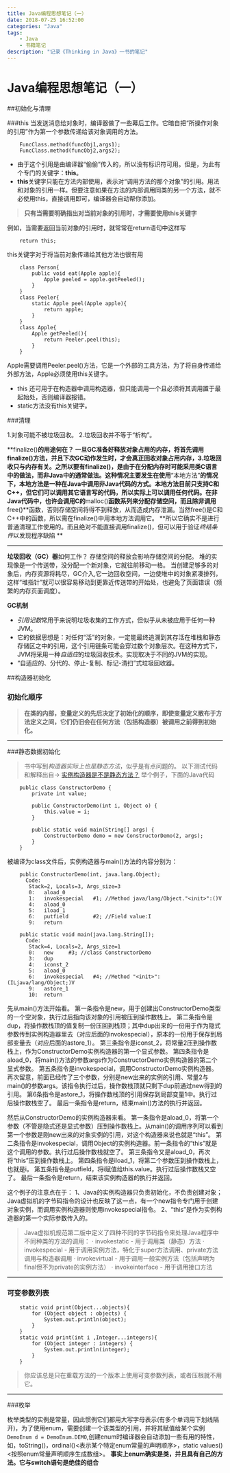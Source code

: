 ```yaml
---
title: Java编程思想笔记（一）
date: 2018-07-25 16:52:00
categories: "Java"
tags:
	- Java
	- 书籍笔记
description: "记录《Thinking in Java》一书的笔记"
---
```

# Java编程思想笔记（一）

##初始化与清理

###this
当发送消息给对象时，编译器做了一些幕后工作。它暗自把“所操作对象的引用”作为第一个参数传递给该对象调用的方法。
```
    FuncClass.method(funcObj1,args1);
    FuncClass.method(funcObj2,args2);
```
- 由于这个引用是由编译器“偷偷”传入的，所以没有标识符可用。但是，为此有个专门的关键字：**this**。
- **this**关键字只能在方法内部使用，表示对“调用方法的那个对象”的引用。用法和对象的引用一样。但要注意如果在方法的内部调用同类的另一个方法，就不必使用this，直接调用即可，编译器会自动帮你添加。

>  **只有当需要明确指出对当前对象的引用时，才需要使用this关键字**

例如，当需要返回当前对象的引用时，就常常在return语句中这样写 
```
    return this;
```
this关键字对于将当前对象传递给其他方法也很有用
```
    class Person{
	    public void eat(Apple apple){
		    Apple peeled = apple.getPeeled();
	    }
    }
    class Peeler{
	    static Apple peel(Apple apple){
		    return apple;
	    }
    }
    class Apple{
	    Apple getPeeled(){
		    return Peeler.peel(this);  
	    }
    }
```
Apple需要调用Peeler.peel()方法，它是一个外部的工具方法，为了将自身传递给外部方法，Apple必须使用this关键字。
- this 还可用于在构造器中调用构造器，但只能调用一个且必须将其调用置于最起始处，否则编译器报错。
- static方法没有this关键字。

###清理

1.对象可能不被垃圾回收。
2.垃圾回收并不等于“析构”。

**finalize()**的用途何在？
一旦GC准备好释放对象占用的内存，将首先调用finalize()方法，并且下次GC动作发生时，才会真正回收对象占用内存，**3.垃圾回收只与内存有关**。之所以要有finalize()，是由于在分配内存时可能采用类C语言中的做法，而非Java中的通常做法。这种情况主要发生在使用**“本地方法”**的情况下，本地方法是一种在Java中调用非Java代码的方式。本地方法目前只支持C和C++，但它们可以调用其它语言写的代码，所以实际上可以调用任何代码。在非Java代码中，也许会调用C的**malloc()**函数系列来分配存储空间，而且除非调用**free()**函数，否则存储空间将得不到释放，从而造成内存泄漏。当然free()是C和C++中的函数，所以需在finalize()中用本地方法调用它。
**所以它确实不是进行普通清理工作使用的。而且绝对不能直接调用finalize()，但可以用于验证*终结条件*以发现程序缺陷 **

----------

**垃圾回收（GC）器**如何工作？
存储空间的释放会影响存储空间的分配。
堆的实现像是一个传送带，没分配一个新对象，它就往前移动一格。
当创建足够多的对象后，内存资源将耗尽，GC介入,它一边回收空间，一边使堆中的对象紧凑排列，这样“堆指针”就可以很容易移动到更靠近传送带的开始处，也避免了页面错误（频繁的内存页面调度）。

**GC机制**
- *引用记数*常用于来说明垃圾收集的工作方式，但似乎从未被应用于任何一种JVM。
- 它的依据思想是：对任何“活”的对象，一定能最终追溯到其存活在堆栈和静态存储区之中的引用，这个引用链条可能会穿过数个对象层次。在这种方式下，JVM将采用一种*自适应*的垃圾回收技术。实现取决于不同的JVM的实现。
- “自适应的、分代的、停止-复制、标记-清扫”式垃圾回收器。

##构造器初始化

### 初始化顺序

> **在类的内部，变量定义的先后决定了初始化的顺序，即使变量定义散布于方法定义之间，它们仍旧会在任何方法（包括构造器）被调用之前得到初始化。**


----------


###静态数据初始化

> 书中写到*构造器实际上也是静态方法*，似乎是有点问题的。
以下测试代码和解释出自-> [实例构造器是不是静态方法？](http://rednaxelafx.iteye.com/blog/652719)
 举个例子，下面的Java代码
```
    public class ConstructorDemo {  
        private int value;  
          
        public ConstructorDemo(int i, Object o) {  
            this.value = i;  
        }  
          
        public static void main(String[] args) {  
            ConstructorDemo demo = new ConstructorDemo(2, args);  
        }  
    }  

```
被编译为class文件后，实例构造器与main()方法的内容分别为： 
```
    public ConstructorDemo(int, java.lang.Object);  
      Code:  
       Stack=2, Locals=3, Args_size=3  
       0:   aload_0  
       1:   invokespecial   #1; //Method java/lang/Object."<init>":()V  
       4:   aload_0  
       5:   iload_1  
       6:   putfield        #2; //Field value:I  
       9:   return  
      
    public static void main(java.lang.String[]);  
      Code:  
       Stack=4, Locals=2, Args_size=1  
       0:   new     #3; //class ConstructorDemo  
       3:   dup  
       4:   iconst_2  
       5:   aload_0  
       6:   invokespecial   #4; //Method "<init>":(ILjava/lang/Object;)V  
       9:   astore_1  
       10:  return  
```
先从main()方法开始看。
第一条指令是new，用于创建出ConstructorDemo类型的一个空对象，执行过后指向该对象的引用被压到操作数栈上。
第二条指令是dup，将操作数栈顶的值复制一份压回到栈顶；其中dup出来的一份用于作为隐式参数传到实例构造器里去（对应后面的invokespecial），原本的一份用于保存到局部变量去（对应后面的astore_1）。
第三条指令是iconst_2，将常量2压到操作数栈上，作为ConstructorDemo实例构造器的第一个显式参数。
第四条指令是aload_0，将main()方法的参数args作为ConstructorDemo实例构造器的第二个显式参数。
第五条指令是invokespecial，调用ConstructorDemo实例构造器。再次留意，前面已经传了三个参数，分别是new出来的实例的引用、常量2与main()的参数args。该指令执行过后，操作数栈顶就只剩下dup前通过new得到的引用。
第6条指令是astore_1，将操作数栈顶的引用保存到局部变量1中。执行过后操作数栈空了。
最后一条指令是return，结束main()方法的执行并返回。

然后从ConstructorDemo的实例构造器来看。
第一条指令是aload_0，将第一个参数（不管是隐式还是显式参数）压到操作数栈上。从main()的调用序列可以看到第一个参数是刚new出来的对象实例的引用，对这个构造器来说也就是“this”。
第二条指令是invokespecial，调用Object的实例构造器。前一条指令的“this”就是这个调用的参数。执行过后操作数栈就空了。
第三条指令又是aload_0，再次将“this”压到操作数栈上。
第四条指令是iload_1，将第二个参数压到操作数栈上，也就是i。
第五条指令是putfield，将i赋值给this.value。执行过后操作数栈又空了。
最后一条指令是return，结束该实例构造器的执行并返回。

这个例子的注意点在于：
1、Java的实例构造器只负责初始化，不负责创建对象；Java虚拟机的字节码指令的设计也反映了这一点，有一个new指令专门用于创建对象实例，而调用实例构造器则使用invokespecial指令。
2、“this”是作为实例构造器的第一个实际参数传入的。 

> Java虚拟机规范第二版中定义了四种不同的字节码指令来处理Java程序中不同种类的方法的调用：
> · invokestatic - 用于调用类（静态）方法 
> · invokespecial - 用于调用实例方法，特化于super方法调用、private方法调用与构造器调用 
> · invokevirtual - 用于调用一般实例方法（包括声明为final但不为private的实例方法） 
> · invokeinterface - 用于调用接口方法 


----------


### 可变参数列表
```
	static void print(Object...objects){
		for (Object object : objects) {
			System.out.println(object);
		}
	}
	static void print(int i ,Integer...integers){
		for (Object integer : integers) {
			System.out.println(integer);
		}
	}
```

> 你应该总是只在重载方法的一个版本上使用可变参数列表，或者压根就不用它。


----------

###枚举

枚举类型的实例是常量，因此惯例它们都用大写字母表示(有多个单词用下划线隔开)，为了使用enum，需要创建一个该类型的引用，并将其赋值给某个实例`DemoEnum d = DemoEnum.DEMO`,创建enum时编译器会自动添加一些有用的特性，如，toString()，ordinal()<表示某个特定enum常量的声明顺序>，static values()<按照enum常量声明顺序生成数组>。
**事实上enum确实是类，并且具有自己的方法。它与switch语句是绝佳的组合**